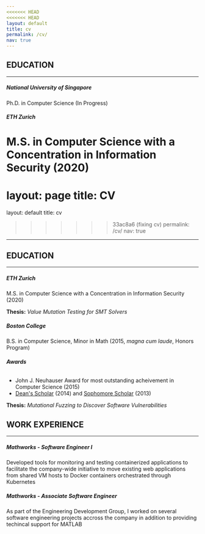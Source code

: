 ```yaml
---
<<<<<<< HEAD
<<<<<<< HEAD
layout: default
title: cv
permalink: /cv/
nav: true
---
```

## EDUCATION
---
##### National University of Singapore
Ph.D. in Computer Science (In Progress)

##### ETH Zurich
M.S. in Computer Science with a Concentration in Information Security (2020)
=======
layout: page
title: CV
=======
layout: default
title: cv
>>>>>>> 33ac8a6 (fixing cv)
permalink: /cv/
nav: true
---
## EDUCATION
---
##### ETH Zurich
M.S. in Computer Science with a Concentration in Information Security (2020)

**Thesis:** *Value Mutation Testing for SMT Solvers*

##### Boston College
B.S. in Computer Science, Minor in Math (2015, *magna cum laude*, Honors Program)

###### **Awards**
* John J. Neuhauser Award for most outstanding acheivement in Computer Science (2015)
* [Dean's Scholar](https://www.bc.edu/bc-web/schools/mcas/departments/political-science/undergraduate/awards-fellowships.html#deans_scholars)
(2014) and [Sophomore Scholar](https://www.bc.edu/bc-web/schools/mcas/departments/political-science/undergraduate/awards-fellowships.html#sophomore_scholars)
(2013)

**Thesis:** *Mutational Fuzzing to Discover Software Vulnerabilities*

## WORK EXPERIENCE
---
##### Mathworks - Software Engineer I
Developed tools for monitoring and testing containerized applications to
facilitate the company-wide initiative to move existing web applications from
shared VM hosts to Docker containers orchestrated through Kubernetes

##### Mathworks - Associate Software Engineer
As part of the Engineering Development Group, I worked on several software
engineering projects accross the company in addition to providing techincal
support for MATLAB

